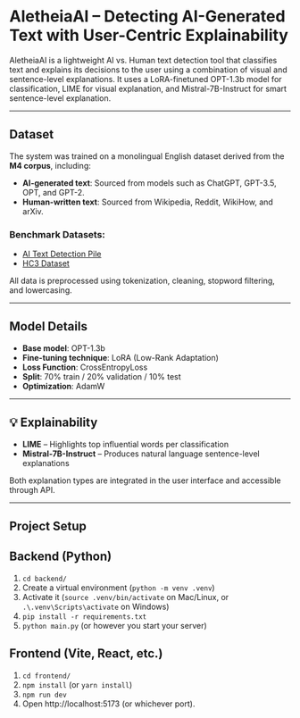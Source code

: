 # AletheiaAI – Detecting AI-Generated Text with User-Centric Explainability

AletheiaAI is a lightweight AI vs. Human text detection tool that classifies text and explains its decisions to the user using a combination of visual and sentence-level explanations. It uses a LoRA-finetuned OPT-1.3b model for classification, LIME for visual explanation, and Mistral-7B-Instruct for smart sentence-level explanation.

---
## Dataset

The system was trained on a monolingual English dataset derived from the **M4 corpus**, including:

- **AI-generated text**: Sourced from models such as ChatGPT, GPT-3.5, OPT, and GPT-2.
- **Human-written text**: Sourced from Wikipedia, Reddit, WikiHow, and arXiv.

### Benchmark Datasets:
- [AI Text Detection Pile](https://huggingface.co/datasets/artem9k/ai-text-detection-pile)
- [HC3 Dataset](https://huggingface.co/datasets/Hello-SimpleAI/HC3)

All data is preprocessed using tokenization, cleaning, stopword filtering, and lowercasing.

---

## Model Details

- **Base model**: OPT-1.3b
- **Fine-tuning technique**: LoRA (Low-Rank Adaptation)
- **Loss Function**: CrossEntropyLoss
- **Split**: 70% train / 20% validation / 10% test
- **Optimization**: AdamW

---

## 💡 Explainability

- **LIME** – Highlights top influential words per classification
- **Mistral-7B-Instruct** – Produces natural language sentence-level explanations

Both explanation types are integrated in the user interface and accessible through API.

---

## Project Setup

## Backend (Python)
1. `cd backend/`
2. Create a virtual environment (`python -m venv .venv`)
3. Activate it (`source .venv/bin/activate` on Mac/Linux, or `.\.venv\Scripts\activate` on Windows)
4. `pip install -r requirements.txt`
5. `python main.py` (or however you start your server)

## Frontend (Vite, React, etc.)
1. `cd frontend/`
2. `npm install` (or `yarn install`)
3. `npm run dev`
4. Open http://localhost:5173 (or whichever port).
